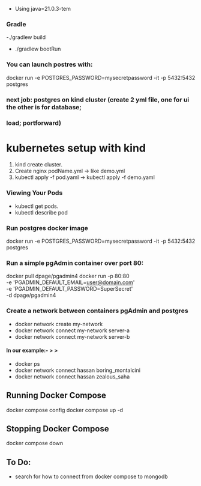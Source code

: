 - Using java=21.0.3-tem
### Gradle
-./gradlew build
- ./gradlew bootRun


### You can launch postres with:
docker run  -e POSTGRES_PASSWORD=mysecretpassword -it -p 5432:5432 postgres


### next job: postgres on kind cluster (create 2 yml file, one for ui the other is for database; 
### load; portforward)

# kubernetes setup with kind
1. kind create cluster.
2. Create nginx podName.yml -> like demo.yml
3. kubectl apply -f pod.yaml -> kubectl apply -f demo.yaml
### Viewing Your Pods
- kubectl get pods.
- kubectl describe pod

### Run postgres docker image
docker run  -e POSTGRES_PASSWORD=mysecretpassword -it -p 5432:5432 postgres
### Run a simple pgAdmin container over port 80:
docker pull dpage/pgadmin4
docker run -p 80:80 \
-e 'PGADMIN_DEFAULT_EMAIL=user@domain.com' \
-e 'PGADMIN_DEFAULT_PASSWORD=SuperSecret' \
-d dpage/pgadmin4

### Create a network between containers pgAdmin and postgres

- docker network create my-network
- docker network connect my-network server-a
- docker network connect my-network server-b

#### In our example:- >    > 
-  docker ps
- docker network connect hassan boring_montalcini
- docker network connect hassan zealous_saha


## Running Docker Compose
docker compose config
docker compose up -d

## Stopping Docker Compose
docker compose down



## To Do:
- search for how to connect from docker compose to mongodb